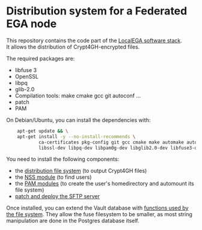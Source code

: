 # Distribution system for a Federated EGA node

This repository contains the code part of the [LocalEGA software stack](https://github.com/EGA-archive/LocalEGA).  
It allows the distribution of Crypt4GH-encrypted files.


The required packages are:
* libfuse 3
* OpenSSL
* libpq
* glib-2.0
* Compilation tools: make cmake gcc git autoconf ...
* patch
* PAM

On Debian/Ubuntu, you can install the dependencies with:
```bash
    apt-get update && \
    apt-get install -y --no-install-recommends \
            ca-certificates pkg-config git gcc cmake make automake autoconf patch \
            libssl-dev libpq-dev libpam0g-dev libglib2.0-dev libfuse3-dev meson ninja
```

You need to install the following components:

* the [distribution file system](src/fuse) (to output Crypt4GH files)
* the [NSS module](src/nss) (to find users)
* the [PAM modules](src/pam) (to create the user's homedirectory and automount its file system)
* [patch and deploy the SFTP server](src/openssh)


Once installed, you can extend the Vault database with [functions used
by the file system](db). They allow the fuse filesystem to be smaller,
as most string manipulation are done in the Postgres database itself.

